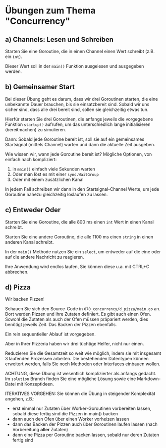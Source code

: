 # Übungen zum Thema "Concurrency"

## a) Channels: Lesen und Schreiben

Starten Sie eine Goroutine, die in einen Channel einen Wert schreibt (z.B. ein `int`).

Dieser Wert soll in der `main()` Funktion ausgelesen und ausgegeben werden.

## b) Gemeinsamer Start

Bei dieser Übung geht es darum, dass wir drei Goroutinen starten, die eine unbekannte Dauer brauchen, bis sie
einsatzbereit sind. Sobald wir uns sicher sind, dass alle drei bereit sind, sollen sie gleichzeitig etwas tun.

Hierfür starten Sie drei Goroutinen, die anfangs jeweils die vorgegebene Funktion `startup()` aufrufen,
um das unterschiedlich lange initialisieren (bereitmachen) zu simulieren.

Dann: Sobald jede Goroutine bereit ist, soll sie auf ein gemeinsames Startsignal (mittels Channel) warten und dann
die aktuelle Zeit ausgeben.

Wie wissen wir, wann jede Goroutine bereit ist? Mögliche Optionen, von einfach nach kompliziert:

1. in `main()` einfach viele Sekunden warten
2. Oder man löst es mit einer `sync.WaitGroup`
3. Oder mit einem zusätzlichen Kanal

In jedem Fall schreiben wir dann in den Startsignal-Channel Werte, um jede Goroutine nahezu gleichzeitig
loslaufen zu lassen.

## c) Entweder Oder

Starten Sie eine Goroutine, die alle 800 ms einen `int` Wert in einen Kanal schreibt.

Starten Sie eine andere Goroutine, die alle 1100 ms einen `string` in einen anderen Kanal schreibt.

In der `main()` Methode nutzen Sie ein `select`, um entweder auf die eine oder auf die andere Nachricht zu reagieren.

Ihre Anwendung wird endlos laufen, Sie können diese u.a. mit CTRL+C abbrechen.

## d) Pizza

Wir backen Pizzen!

Schauen Sie sich den Source-Code in `070_concurrency/d_pizza/main.go` an. Dort werden Pizzen und ihre Zutaten
definiert. Es gibt auch einen Ofen. Sowohl die Zutaten als auch der Ofen müssen präpariert werden, dies benötigt
jeweils Zeit. Das Backen der Pizzen ebenfalls.

Ein rein sequentieller Ablauf ist vorgegeben.

Aber in Ihrer Pizzeria haben wir drei tüchtige Helfer, nicht nur einen.

Reduzieren Sie die Gesamtzeit so weit wie möglich, indem sie mit insgesamt 3 laufenden Prozessen arbeiten. Die
bestehenden Datentypen können erweitert werden, falls Sie noch Methoden oder Interfaces einbauen wollen.

ACHTUNG, diese Übung ist wesentlich komplizierter als anfangs gedacht. Im `solution` Branch finden Sie eine mögliche
Lösung sowie eine Markdown-Datei mit Konzeptideen.

ITERATIVES VORGEHEN: Sie können die Übung in steigender Komplexität angehen, z.B.:

- erst einmal nur Zutaten über Worker-Goroutinen vorbereiten lassen, sobald diese fertig sind die Pizzen in main()
  backen
- dann auch den Ofen über einen Worker vorheizen lassen
- dann das Backen der Pizzen auch über Goroutinen laufen lassen (nach Vorbereitung **aller** Zutaten)
- dann eine Pizza per Goroutine backen lassen, sobald nur deren Zutaten fertig sind
